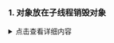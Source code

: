 
### 1. 对象放在子线程销毁对象
 <details>
  <summary>点击查看详细内容</font></summary>
```  	
self.person=[Person new];
	Person *p2 = self.person;
	self.person=nil;
	dispatch_async(queue, ^{
		[p2 class];
	});
```
</details>
